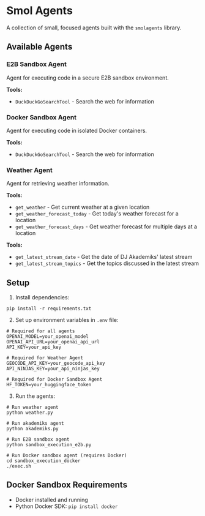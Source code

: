 # Smol Agents

A collection of small, focused agents built with the `smolagents` library.

## Available Agents

### E2B Sandbox Agent
Agent for executing code in a secure E2B sandbox environment.

**Tools:**
- `DuckDuckGoSearchTool` - Search the web for information

### Docker Sandbox Agent
Agent for executing code in isolated Docker containers.

**Tools:**
- `DuckDuckGoSearchTool` - Search the web for information

### Weather Agent
Agent for retrieving weather information.

**Tools:**
- `get_weather` - Get current weather at a given location
- `get_weather_forecast_today` - Get today's weather forecast for a location
- `get_weather_forecast_days` - Get weather forecast for multiple days at a location

**Tools:**
- `get_latest_stream_date` - Get the date of DJ Akademiks' latest stream
- `get_latest_stream_topics` - Get the topics discussed in the latest stream

## Setup

1. Install dependencies:
```
pip install -r requirements.txt
```

2. Set up environment variables in `.env` file:
```
# Required for all agents
OPENAI_MODEL=your_openai_model
OPENAI_API_URL=your_openai_api_url
API_KEY=your_api_key

# Required for Weather Agent
GEOCODE_API_KEY=your_geocode_api_key
API_NINJAS_KEY=your_api_ninjas_key

# Required for Docker Sandbox Agent
HF_TOKEN=your_huggingface_token
```

3. Run the agents:
```
# Run weather agent
python weather.py

# Run akademiks agent
python akademiks.py

# Run E2B sandbox agent
python sandbox_execution_e2b.py

# Run Docker sandbox agent (requires Docker)
cd sandbox_execution_docker
./exec.sh
```

## Docker Sandbox Requirements
- Docker installed and running
- Python Docker SDK: `pip install docker`
